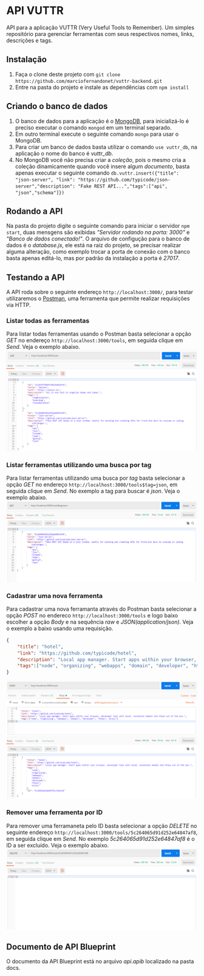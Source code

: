 # API VUTTR

API para a aplicação VUTTR (Very Useful Tools to Remember). Um simples repositório para gerenciar ferramentas com seus respectivos nomes, links, descrições e tags.

## Instalação

1. Faça o clone deste projeto com `git clone https://github.com/marciofernandonet/vuttr-backend.git`
2. Entre na pasta do projeto e instale as dependências com `npm install`

## Criando o banco de dados

1. O banco de dados para a aplicação é o [MongoDB](https://www.mongodb.com/), para inicializá-lo é preciso executar o comando `mongod` em um terminal separado.
2. Em outro terminal execute o seguinte comando `mongo` para usar o MongoDB.
3. Para criar um banco de dados basta utilizar o comando `use vuttr_db`, na aplicação o nome do banco é _vuttr_db_.
4. No MongoDB você não precisa criar a _coleção_, pois o mesmo cria a coleção dinamicamente quando você insere algum _documento_, basta apenas executar o seguinte comando `db.vuttr.insert({"title": "json-server", "link": "https://github.com/typicode/json-server","description": "Fake REST API...","tags":["api", "json","schema"]})`

## Rodando a API

Na pasta do projeto digite o seguinte comando para iniciar o servidor `npm start`, duas mensgens são exibidas _"Servidor rodando na porta: 3000"_ e _"Banco de dados conectado!"_. O arquivo de configução para o banco de dados é o _database.js_, ele está na raiz do projeto, se precisar realizar alguma alteração, como exemplo trocar a porta de conexão com o banco basta apenas editá-lo, mas por padrão da instalação a porta é _27017_. 

## Testando a API

A API roda sobre o seguinte endereço `http://localhost:3000/`, para testar utilizaremos o [Postman](https://www.getpostman.com/), uma ferramenta que permite realizar requisições via HTTP.

### Listar todas as ferramentas

Para listar todas ferramentas usando o Postman basta selecionar a opção _GET_ no endereço `http://localhost:3000/tools`, em seguida clique em _Send_. Veja o exemplo abaixo. 
![screen shot](img/ex_get.jpg)

### Listar ferramentas utilizando uma busca por tag

Para listar ferramentas utilizando uma busca por _tag_ basta selecionar a opção _GET_ no endereço `http://localhost:3000/tools$tag=json`, em seguida clique em _Send_. No exemplo a tag para buscar é _json_. Veja o exemplo abaixo. 
![](img/ex_get_tag.jpg)

### Cadastrar uma nova ferramenta

Para cadastrar uma nova ferramanta através do Postman basta selecionar a opção _POST_ no endereco `http://localhost:3000/tools` e logo baixo escolher a opção _Body_ e na sequência _raw_ e _JSON(application/json)_. Veja o exemplo a baixo usando uma requisição.

```json
{
    "title": "hotel",
    "link": "https://github.com/typicode/hotel",
    "description": "Local app manager. Start apps within your browser, developer tool with local .localhost domain and https out of the box.",
    "tags":["node", "organizing", "webapps", "domain", "developer", "https", "proxy"]
}
```
![](img/ex_post.jpg)

### Remover uma ferramenta por ID

Para remover uma ferramaneta pelo ID basta selecionar a opção _DELETE_ no seguinte endereço `http://localhost:3000/tools/5c264065d91d252e64847af8`, em seguida clique em _Send_. No exemplo _5c264065d91d252e64847af8_ é o ID a ser excluído. Veja o exemplo abaixo.
![link](img/ex_delete.jpg)

## Documento de API Blueprint

O documento da API Blueprint está no arquivo _api.apib_ localizado na pasta docs.